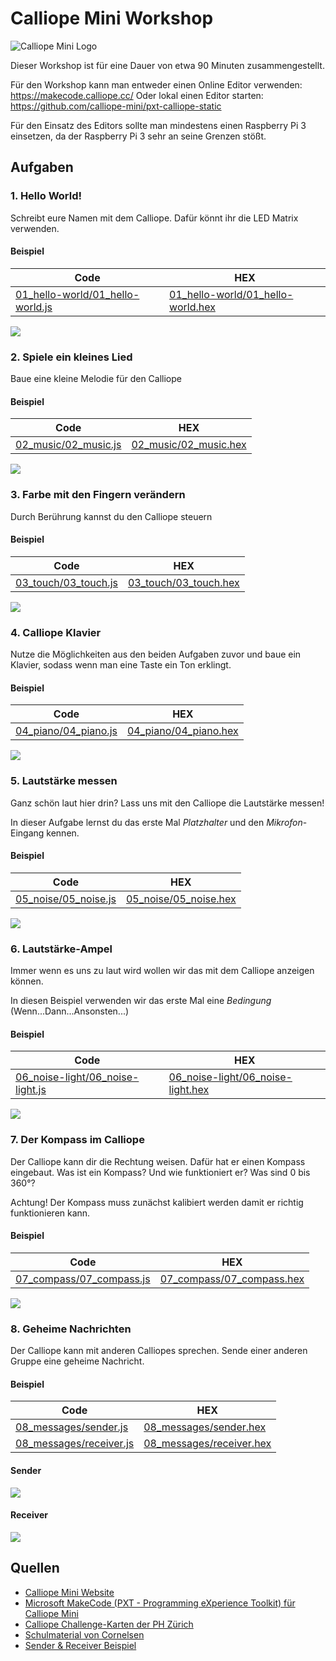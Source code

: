 # Calliope Mini Workshop

![Calliope Mini Logo](calliope_logo.png)

Dieser Workshop ist für eine Dauer von etwa 90 Minuten zusammengestellt.

Für den Workshop kann man entweder einen Online Editor verwenden: https://makecode.calliope.cc/
Oder lokal einen Editor starten: https://github.com/calliope-mini/pxt-calliope-static

Für den Einsatz des Editors sollte man mindestens einen Raspberry Pi 3 einsetzen, da der Raspberry Pi 3 sehr an seine Grenzen stößt.

## Aufgaben

### 1. Hello World!

Schreibt eure Namen mit dem Calliope. 
Dafür könnt ihr die LED Matrix verwenden.

#### Beispiel

|Code|HEX|
|-|-|
|[01_hello-world/01_hello-world.js](01_hello-world/01_hello-world.js)|[01_hello-world/01_hello-world.hex](01_hello-world/01_hello-world.hex)|

![](01_hello-world/01_hello-world.png)

### 2. Spiele ein kleines Lied 

Baue eine kleine Melodie für den Calliope

#### Beispiel

|Code|HEX|
|-|-|
|[02_music/02_music.js](02_music/02_music.js)|[02_music/02_music.hex](02_music/02_music.hex)|

![](02_music/02_music.png)

### 3. Farbe mit den Fingern verändern

Durch Berührung kannst du den Calliope steuern

#### Beispiel

|Code|HEX|
|-|-|
|[03_touch/03_touch.js](03_touch/03_touch.js)|[03_touch/03_touch.hex](03_touch/03_touch.hex)|

![](03_touch/03_touch.png)

### 4. Calliope Klavier

Nutze die Möglichkeiten aus den beiden Aufgaben zuvor und baue ein Klavier, sodass wenn man eine Taste ein Ton erklingt.

#### Beispiel

|Code|HEX|
|-|-|
|[04_piano/04_piano.js](04_piano/04_piano.js)|[04_piano/04_piano.hex](04_piano/04_piano.hex)|

![](04_piano/04_piano.png)

### 5. Lautstärke messen

Ganz schön laut hier drin? Lass uns mit den Calliope die Lautstärke messen!

In dieser Aufgabe lernst du das erste Mal *Platzhalter* und den *Mikrofon*-Eingang kennen.

#### Beispiel

|Code|HEX|
|-|-|
|[05_noise/05_noise.js](05_noise/05_noise.js)|[05_noise/05_noise.hex](05_noise/05_noise.hex)|

![](05_noise/05_noise.png)


### 6. Lautstärke-Ampel

Immer wenn es uns zu laut wird wollen wir das mit dem Calliope anzeigen können.

In diesen Beispiel verwenden wir das erste Mal eine *Bedingung* (Wenn...Dann...Ansonsten...)

#### Beispiel

|Code|HEX|
|-|-|
|[06_noise-light/06_noise-light.js](06_noise-light/06_noise-light.js)|[06_noise-light/06_noise-light.hex](06_noise-light/06_noise-light.hex)|

![](06_noise-light/06_noise-light.png)

### 7. Der Kompass im Calliope

Der Calliope kann dir die Rechtung weisen. Dafür hat er einen Kompass eingebaut.
Was ist ein Kompass? Und wie funktioniert er? Was sind 0 bis 360°?

Achtung! Der Kompass muss zunächst kalibiert werden damit er richtig funktionieren kann.

#### Beispiel

|Code|HEX|
|-|-|
|[07_compass/07_compass.js](07_compass/07_compass.js)|[07_compass/07_compass.hex](07_compass/07_compass.hex)|

![](07_compass/07_compass.png)

### 8. Geheime Nachrichten

Der Calliope kann mit anderen Calliopes sprechen. Sende einer anderen Gruppe eine geheime Nachricht.

#### Beispiel

|Code|HEX|
|-|-|
|[08_messages/sender.js](08_messages/sender.js)|[08_messages/sender.hex](08_messages/sender.hex)|
|[08_messages/receiver.js](08_messages/receiver.js)|[08_messages/receiver.hex](08_messages/receiver.hex)|

#### Sender

![](08_messages/sender.png)

#### Receiver

![](08_messages/receiver.png)

## Quellen

* [Calliope Mini Website](https://calliope.cc)
* [Microsoft MakeCode (PXT - Programming eXperience Toolkit) für Calliope Mini](https://makecode.calliope.cc/)
* [Calliope Challenge-Karten der PH Zürich](https://phzh.ch/globalassets/phzh.ch/medienbildung/dokumente/calliope_challenge_cards.pdf)
* [Schulmaterial von Cornelsen](https://calliope.cc/schulen/schulmaterial)
* [Sender & Receiver Beispiel](https://boris.muehmer.net/2017/06/03/calliope-bluetooth-sender-receiver.html)
